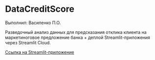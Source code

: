 # DataCreditScore

Выполнил: Василенко П.О.

Разведочный анализ данных для предсказания отклика клиента на маркетиноговое предложение банка + деплой Streamlit-приложения через Streamlit Cloud.

[Ссылка на Streamlit-приложение](https://tvfdaekeiup6iuctzpv3xy.streamlit.app)

